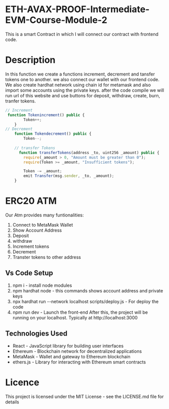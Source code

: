 # ETH-AVAX-PROOF-Intermediate-EVM-Course-Module-2
This is a smart Contract in which I will connect our contract with frontend code.
# Description
In this function we create a functions increment, decrement and tansfer tokens one to another. we also connect our wallet with our frontend code.
We also create hardhat network using chain id for metamask and also import some accounts using the private keys.
after the code compile we will run url of this website and use buttons for deposit, withdraw, create, burn, tranfer tokens. 

```javascript
// Increment 
 function Tokenincrement() public {
        Token++;
    }
// Decrement
    function Tokendecrement() public {
        Token--;
    
    // transfer Tokens
      function transferTokens(address _to, uint256 _amount) public {
        require(_amount > 0, "Amount must be greater than 0");
        require(Token >= _amount, "Insufficient tokens");

        Token -= _amount;
        emit Transfer(msg.sender, _to, _amount);
    }

```
# ERC20 ATM
Our Atm provides many funtionalities:
1. Connect to MetaMask Wallet
2. Show Account Address
3. Deposit
4. withdraw
5. Increment tokens
6. Decrement
7. Transter tokens to other address

## Vs Code Setup
1. npm i - install node modules
2. npm hardhat node - this commands shows account address and private keys
3. npx hardhat run --network localhost scripts/deploy.js - For deploy the code
4. npm run dev - Launch the front-end
After this, the project will be running on your localhost. Typically at http://localhost:3000
  
## Technologies Used
- React - JavaScript library for building user interfaces
- Ethereum - Blockchain network for decentralized applications
- MetaMask - Wallet and gateway to Ethereum blockchain
- ethers.js - Library for interacting with Ethereum smart contracts

# Licence
This project is licensed under the MIT License - see the LICENSE.md file for details
